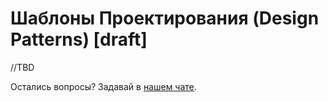 # Шаблоны Проектирования (Design Patterns) [draft]

//TBD

Остались вопросы? Задавай в [нашем чате](https://t.me/technicalexcellenceru).
